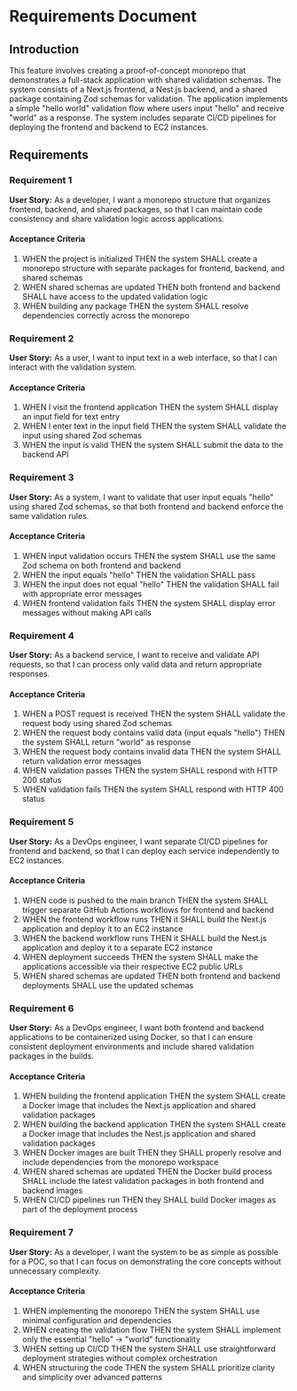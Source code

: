 # Requirements Document

## Introduction

This feature involves creating a proof-of-concept monorepo that demonstrates a full-stack application with shared validation schemas. The system consists of a Next.js frontend, a Nest.js backend, and a shared package containing Zod schemas for validation. The application implements a simple "hello world" validation flow where users input "hello" and receive "world" as a response. The system includes separate CI/CD pipelines for deploying the frontend and backend to EC2 instances.

## Requirements

### Requirement 1

**User Story:** As a developer, I want a monorepo structure that organizes frontend, backend, and shared packages, so that I can maintain code consistency and share validation logic across applications.

#### Acceptance Criteria

1. WHEN the project is initialized THEN the system SHALL create a monorepo structure with separate packages for frontend, backend, and shared schemas
2. WHEN shared schemas are updated THEN both frontend and backend SHALL have access to the updated validation logic
3. WHEN building any package THEN the system SHALL resolve dependencies correctly across the monorepo

### Requirement 2

**User Story:** As a user, I want to input text in a web interface, so that I can interact with the validation system.

#### Acceptance Criteria

1. WHEN I visit the frontend application THEN the system SHALL display an input field for text entry
2. WHEN I enter text in the input field THEN the system SHALL validate the input using shared Zod schemas
3. WHEN the input is valid THEN the system SHALL submit the data to the backend API

### Requirement 3

**User Story:** As a system, I want to validate that user input equals "hello" using shared Zod schemas, so that both frontend and backend enforce the same validation rules.

#### Acceptance Criteria

1. WHEN input validation occurs THEN the system SHALL use the same Zod schema on both frontend and backend
2. WHEN the input equals "hello" THEN the validation SHALL pass
3. WHEN the input does not equal "hello" THEN the validation SHALL fail with appropriate error messages
4. WHEN frontend validation fails THEN the system SHALL display error messages without making API calls

### Requirement 4

**User Story:** As a backend service, I want to receive and validate API requests, so that I can process only valid data and return appropriate responses.

#### Acceptance Criteria

1. WHEN a POST request is received THEN the system SHALL validate the request body using shared Zod schemas
2. WHEN the request body contains valid data (input equals "hello") THEN the system SHALL return "world" as response
3. WHEN the request body contains invalid data THEN the system SHALL return validation error messages
4. WHEN validation passes THEN the system SHALL respond with HTTP 200 status
5. WHEN validation fails THEN the system SHALL respond with HTTP 400 status

### Requirement 5

**User Story:** As a DevOps engineer, I want separate CI/CD pipelines for frontend and backend, so that I can deploy each service independently to EC2 instances.

#### Acceptance Criteria

1. WHEN code is pushed to the main branch THEN the system SHALL trigger separate GitHub Actions workflows for frontend and backend
2. WHEN the frontend workflow runs THEN it SHALL build the Next.js application and deploy it to an EC2 instance
3. WHEN the backend workflow runs THEN it SHALL build the Nest.js application and deploy it to a separate EC2 instance
4. WHEN deployment succeeds THEN the system SHALL make the applications accessible via their respective EC2 public URLs
5. WHEN shared schemas are updated THEN both frontend and backend deployments SHALL use the updated schemas

### Requirement 6

**User Story:** As a DevOps engineer, I want both frontend and backend applications to be containerized using Docker, so that I can ensure consistent deployment environments and include shared validation packages in the builds.

#### Acceptance Criteria

1. WHEN building the frontend application THEN the system SHALL create a Docker image that includes the Next.js application and shared validation packages
2. WHEN building the backend application THEN the system SHALL create a Docker image that includes the Nest.js application and shared validation packages
3. WHEN Docker images are built THEN they SHALL properly resolve and include dependencies from the monorepo workspace
4. WHEN shared schemas are updated THEN the Docker build process SHALL include the latest validation packages in both frontend and backend images
5. WHEN CI/CD pipelines run THEN they SHALL build Docker images as part of the deployment process

### Requirement 7

**User Story:** As a developer, I want the system to be as simple as possible for a POC, so that I can focus on demonstrating the core concepts without unnecessary complexity.

#### Acceptance Criteria

1. WHEN implementing the monorepo THEN the system SHALL use minimal configuration and dependencies
2. WHEN creating the validation flow THEN the system SHALL implement only the essential "hello" -> "world" functionality
3. WHEN setting up CI/CD THEN the system SHALL use straightforward deployment strategies without complex orchestration
4. WHEN structuring the code THEN the system SHALL prioritize clarity and simplicity over advanced patterns
